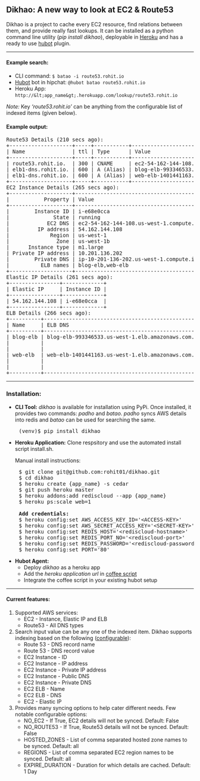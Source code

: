 ## Dikhao: A new way to look at EC2 & Route53

Dikhao is a project to cache every EC2 resource, find relations between them, and provide really fast lookups. It can be installed as a python command line utility (*pip install dikhao*), deployable in [Heroku](https://heroku.com/) and has a ready to use [hubot](https://hubot.github.com/) plugin.

---

#### Example search:

* CLI command:
    ``$ batao -i route53.rohit.io``
* [Hubot](https://hubot.github.com/) bot in hipchat:
    ``@hubot batao route53.rohit.io``
* Heroku App:
    ``http://&lt;app_name&gt;.herokuapp.com/lookup/route53.rohit.io``

*Note:* Key *‘route53.rohit.io’* can be anything from the configurable list of indexed items (given below).

#### Example output:

<pre>
Route53 Details (210 secs ago):
+--------------------+-----+-----------+----------------------------------------------------+
| Name               | ttl | Type      | Value                                              |
+--------------------+-----+-----------+----------------------------------------------------+
| route53.rohit.io.  | 300 | CNAME     | ec2-54-162-144-108.us-west-1.compute.amazonaws.com |
| elb1-dns.rohit.io. | 600 | A (Alias) | blog-elb-993346533.us-west-1.elb.amazonaws.com.    |
| elb1-dns.rohit.io. | 600 | A (Alias) | web-elb-1401441163.us-west-1.elb.amazonaws.com.    |
+--------------------+-----+-----------+----------------------------------------------------+
EC2 Instance Details (265 secs ago):
+--------------------+----------------------------------------------------+
|           Property | Value                                              |
+--------------------+----------------------------------------------------+
|        Instance ID | i-e68e0cca                                         |
|              State | running                                            |
|            EC2 DNS | ec2-54-162-144-108.us-west-1.compute.amazonaws.com |
|         IP address | 54.162.144.108                                     |
|             Region | us-west-1                                          |
|               Zone | us-west-1b                                         |
|      Instance type | m1.large                                           |
| Private IP address | 10.201.136.202                                     |
|        Private DNS | ip-10-201-136-202.us-west-1.compute.internal       |
|          ELB names | blog-elb,web-elb                                   |
+--------------------+----------------------------------------------------+
Elastic IP Details (261 secs ago):
+----------------+-------------+
| Elastic IP     | Instance ID |
+----------------+-------------+
| 54.162.144.108 | i-e68e0cca  |
+----------------+-------------+
ELB Details (266 secs ago):
+----------+-------------------------------------------------+-------------+--------------+
| Name     | ELB DNS                                         | Instance ID | State        |
+----------+-------------------------------------------------+-------------+--------------+
| blog-elb | blog-elb-993346533.us-west-1.elb.amazonaws.com. | i-e68e0cca  | InService    |
|          |                                                 | i-e68kkbba  | InService    |
|          |                                                 | i-52641cad  | OutOfService |
| web-elb  | web-elb-1401441163.us-west-1.elb.amazonaws.com. | i-e68e0cca  | InService    |
|          |                                                 | i-e68kkbba  | InService    |
|          |                                                 | i-52641cad  | OutOfService |
+----------+-------------------------------------------------+-------------+--------------+
</pre>

---

### Installation:

* **CLI Tool:**
    *dikhao* is available for installation using PyPi. Once installed, it provides two commands: *padho* and *batao*. *padho* syncs AWS details into redis and *batao* can be used for searching the same.

<pre>
    (venv)$ pip install dikhao
</pre>

* **Heroku Application:**
    Clone respsitory and use the automated install script install.sh.

    Manual install instructions:

<pre>
    $ git clone git@github.com:rohit01/dikhao.git
    $ cd dikhao
    $ heroku create {app_name} -s cedar
    $ git push heroku master
    $ heroku addons:add rediscloud --app {app_name}
    $ heroku ps:scale web=1

    <b>Add credentials:</b>
    $ heroku config:set AWS_ACCESS_KEY_ID='&lt;ACCESS-KEY&gt;'
    $ heroku config:set AWS_SECRET_ACCESS_KEY='&lt;SECRET-KEY&gt;'
    $ heroku config:set REDIS_HOST='&lt;rediscloud-hostname&gt;'
    $ heroku config:set REDIS_PORT_NO='&lt;rediscloud-port&gt;'
    $ heroku config:set REDIS_PASSWORD='&lt;rediscloud-password&gt;'
    $ heroku config:set PORT='80'
</pre>

* **Hubot Agent:**
    * Deploy *dikhao* as a heroku app
    * Add the *heroku application url* in [coffee script](https://github.com/rohit01/dikhao/blob/master/hubot/dikhao.coffee)
    * Integrate the coffee script in your existing hubot setup

---

#### Current features:
1. Supported AWS services:
    * EC2 - Instance, Elastic IP and ELB
    * Route53 - All DNS types
2. Search input value can be any one of the indexed item. Dikhao supports indexing based on the following ([configurable](https://github.com/rohit01/dikhao/blob/master/dikhao/sync.py#L16)):
    * Route 53 - DNS record name
    * Route 53 - DNS record value
    * EC2 Instance - ID
    * EC2 Instance - IP address
    * EC2 Instance - Private IP address
    * EC2 Instance - Public DNS
    * EC2 Instance - Private DNS
    * EC2 ELB - Name
    * EC2 ELB - DNS
    * EC2 - Elastic IP
3. Provides many syncing options to help cater different needs. Few notable configurable options:
    * NO_EC2 - If True, EC2 details will not be synced. Default: False
    * NO_ROUTE53 - If True, Route53 details will not be synced. Default: False
    * HOSTED_ZONES - List of comma separated hosted zone names to be synced. Default: all
    * REGIONS - List of comma separated EC2 region names to be synced. Default: all
    * EXPIRE_DURATION - Duration for which details are cached. Default: 1 Day

